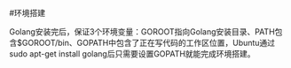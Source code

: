 #环境搭建

Golang安装完后，保证3个环境变量：GOROOT指向Golang安装目录、PATH包含$GOROOT/bin、GOPATH中包含了正在写代码的工作区位置，Ubuntu通过sudo apt-get install golang后只需要设置GOPATH就能完成环境搭建。

